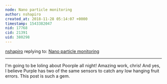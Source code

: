 ```yaml
---
node: Nano particle monitoring
author: nshapiro
created_at: 2018-11-28 05:14:07 +0000
timestamp: 1543382047
nid: 17768
cid: 21391
uid: 380298
---
```




[nshapiro](../profile/nshapiro) replying to: [Nano particle monitoring](../notes/cfastie/11-28-2018/nano-particle-monitoring)

----
I'm going to be loling about Poorple all night! Amazing work, chris! And yes, I believe Purple has two of the same sensors to catch any low hanging fruit errors. This post is such a gem.  